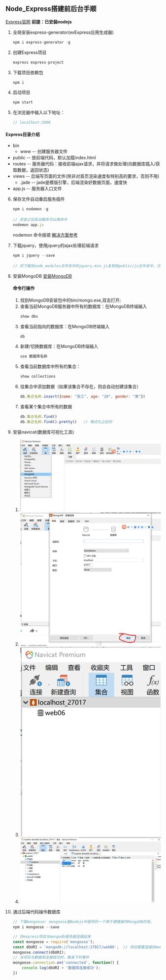 ## Node_Express搭建前后台手顺
[Express官网](https://www.expressjs.com.cn/)
**前提：已安装nodejs**
1. 全局安装express-generator(exExpress应用生成器)
    ```js
    npm i express-generator -g
    ```
2. 创建Express项目
    ```js
    express express-project
    ```
3. 下载项目依赖包
    ```js
    npm i
    ```
4. 启动项目
    ```js
    npm start
    ```
5. 在浏览器中输入以下地址：
    ```js
    // localhost:3000
    ```
#### **Express目录介绍**
+ bin
    + www -- 创建服务器文件
+ public -- 放前端代码，默认加载index.html
+ routes -- 服务器代码：接收前端ajax请求，并将请求做处理(向数据库插入/获取数据，返回状态)
+ views -- 后端写页面的文件(除非对首页渲染速度有特别高的要求，否则不用)
    + .jade -- jade是模版引擎，后端渲染好数据页面，速度快
+ app.js -- 服务器入口文件


6. 保存文件自动重启服务插件
    ```js
    npm i nodemon -g

    // 安装之后启动服务可以用命令
    nodemon app.js
    ```
    nodemon 命令报错
    [解决方案参考](https://blog.csdn.net/webjxy/article/details/121193543)


7. 下载jquery，使用jquery的ajax处理前端请求
    ```js
    npm i jquery --save

    // 将下载到node_modules文件夹中的jquery.min.js复制到public/js文件夹中，方便前端代码引用
    ```

8. 安装MongoDB
    [安装MongoDB](https://www.runoob.com/mongodb/mongodb-window-install.html)
    #### **命令行操作**
    1. 找到MongoDB安装包中的bin/mongo.exe,双击打开;
    2. 查看当前MongoDB服务器中所有的数据库：在MongoDB终端输入 
        ```js
        show dbs
        ```
    3. 查看当前指向的数据库：在MongoDB终端输入 
        ```js
        db
        ```
    4. 新建/切换数据库：在MongoDB终端输入 
        ```js
        use 数据库名称
        ```
    5. 查看当前数据库中所有的集合：
        ```js
        show collections
        ```
    6. 往集合中添加数据（如果该集合不存在，则会自动创建该集合）
        ```js
        db.集合名称.insert({name: "张三", age: "20", gender: "男"})
        ```
    7. 查看某个集合中所有的数据
        ```js
        db.集合名称.find()
        db.集合名称.find().pretty()   // 格式化之后的
        ```
    
9. 安装navicat(数据库可视化工具)
    1. ![连接第一步](./public/img/mongoDB-connect-1.png)
    2. ![连接第二步](./public/img/mongoDB-connect-2.png)
    3. ![连接第三步](./public/img/mongoDB-connect-3.png)
    4. ![连接成功](./public/img/mongoDB-connected.png)

10. 通过后端代码操作数据库
    ```js
    // 下载mongoose: mongoose是Nodejs中提供的一个用于便捷操作MongoDB的库。
    npm i mongoose --save
    ```
    ```js
    // 将express项目与mongodb服务器连接起来
    const mongoose = require('mongoose');
    const dbURI = 'mongodb://localhost:27017/web06';  // 项目需要连接的mongodb数据库地址
    mongoose.connect(dbURI);
    // 当项目与数据库连接成功时，触发下列事件
    mongoose.connection.on('connected', function() {
        console.log(dbURI + '数据库连接成功');
    })
    ```
